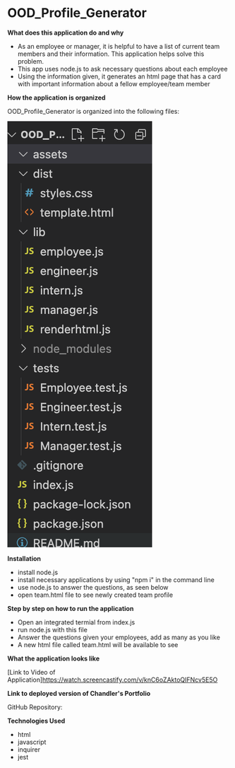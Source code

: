 # OOD_Profile_Generator

**What does this application do and why**

* As an employee or manager, it is helpful to have a list of current team members and their information. This application helps solve this problem.
* This app uses node.js to ask necessary questions about each employee
* Using the information given, it generates an html page that has a card with important information about a fellow employee/team member

**How the application is organized**

OOD_Profile_Generator is organized into the following files:

![Files](./assets/files.png)

**Installation**

* install node.js
* install necessary applications by using "npm i" in the command line
* use node.js to answer the questions, as seen below
* open team.html file to see newly created team profile

**Step by step on how to run the application**

* Open an integrated termial from index.js
* run node.js with this file
* Answer the questions given your employees, add as many as you like
* A new html file called team.html will be available to see

**What the application looks like**

[Link to Video of Application]https://watch.screencastify.com/v/knC6oZAktoQIFNcv5E5O


**Link to deployed version of Chandler's Portfolio**

GitHub Repository:

**Technologies Used** 
* html
* javascript
* inquirer
* jest
